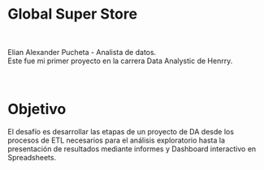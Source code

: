 # Global Super Store
<br>

Elian Alexander Pucheta - Analista de datos. \
Este fue mi primer proyecto en la carrera Data Analystic de Henrry.

<br>

# Objetivo
El desafío es desarrollar las etapas de un proyecto de DA desde los procesos de ETL necesarios  para el análisis exploratorio hasta la presentación de resultados mediante informes y Dashboard interactivo en Spreadsheets.
